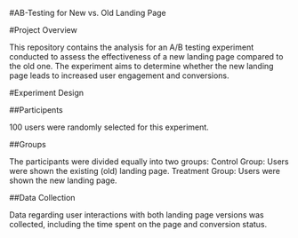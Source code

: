 #AB-Testing for New vs. Old Landing Page

#Project Overview

This repository contains the analysis for an A/B testing experiment conducted to assess the effectiveness of a new landing page compared to the old one. The experiment aims to determine whether the new landing page leads to increased user engagement and conversions.

#Experiment Design

##Participents

100 users were randomly selected for this experiment.

##Groups

The participants were divided equally into two groups: Control Group: Users were shown the existing (old) landing page. Treatment Group: Users were shown the new landing page.

##Data Collection

Data regarding user interactions with both landing page versions was collected, including the time spent on the page and conversion status.
